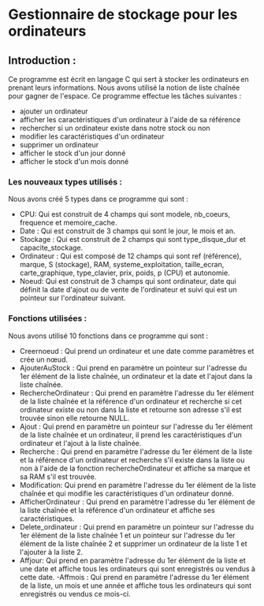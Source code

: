 # Gestionnaire de stockage pour les ordinateurs
## Introduction :
Ce programme est écrit en langage C qui sert à stocker les ordinateurs en prenant leurs informations.
Nous avons utilisé la notion de liste chaînée pour gagner de l'espace. Ce programme effectue les tâches suivantes :
- ajouter un ordinateur
- afficher les caractéristiques d'un ordinateur à l'aide de sa référence
- rechercher si un ordinateur existe dans notre stock ou non
- modifier les caractéristiques d'un ordinateur
- supprimer un ordinateur
- afficher le stock d'un jour donné
- afficher le stock d'un mois donné
### Les nouveaux types utilisés :
Nous avons créé 5 types dans ce programme qui sont :
- CPU:
Qui est construit de 4 champs qui sont modele, nb_coeurs, frequence et memoire_cache.
- Date :
Qui est construit de 3 champs qui sont le jour, le mois et an.
- Stockage :
Qui est construit de 2 champs qui sont type_disque_dur et capacite_stockage.
- Ordinateur :
Qui est composé de 12 champs qui sont ref (référence), marque, S (stockage), RAM, systeme_exploitation, taille_ecran, carte_graphique, type_clavier, prix, poids,
p (CPU) et autonomie.
- Noeud:
 Qui est construit de 3 champs qui sont ordinateur, date qui définit la date d'ajout ou de vente de l'ordinateur et suivi qui est un pointeur sur l'ordinateur suivant.
 ### Fonctions utilisées :
 Nous avons utilisé 10 fonctions dans ce programme qui sont :
 - Creernoeud :
 Qui prend un ordinateur et une date comme paramètres et crée un nœud.
 - AjouterAuStock :
 Qui prend en paramètre un pointeur sur l'adresse du 1er élément de la liste chaînée, un ordinateur et la date et l'ajout dans la liste chaînée.
 - RechercheOrdinateur :
 Qui prend en paramètre l'adresse du 1er élément de la liste chaînée et la référence d'un ordinateur et recherche si cet ordinateur existe ou non dans la liste
 et retourne son adresse s'il est trouvée sinon elle retourne NULL.
 - Ajout :
 Qui prend en paramètre un pointeur sur l'adresse du 1er élément de la liste chaînée et un ordinateur, il prend les caractéristiques d'un ordinateur et l'ajout
 à la liste chaînée.
 - Recherche :
 Qui prend en paramètre l'adresse du 1er élément de la liste et la référence d'un ordinateur et recherche s'il existe dans la liste ou non à l'aide de la fonction
 rechercheOrdinateur et affiche sa marque et sa RAM s'il est trouvée.
 - Modification:
 Qui prend en paramètre l'adresse du 1er élément de la liste chaînée et qui modifie les caractéristiques d'un ordinateur donné.
 - AfficherOrdinateur :
 Qui prend en paramètre l'adresse du 1er élément de la liste chaînée et la référence d'un ordinateur et affiche ses caractéristiques.
 - Delete_ordinateur :
 Qui prend en paramètre un pointeur sur l'adresse du 1er élément de la liste chaînée 1 et un pointeur sur l'adresse du 1er élément de la liste chaînée 2
 et supprimer un ordinateur de la liste 1 et l'ajouter à la liste 2.
 - Affjour:
 Qui prend en paramètre l'adresse du 1er élément de la liste et une date et affiche tous les ordinateurs qui sont enregistrés ou vendus à cette date.
 -Affmois :
 Qui prend en paramètre l'adresse du 1er élément de la liste, un mois et une année et affiche tous les ordinateurs qui sont enregistrés ou vendus ce mois-ci.
